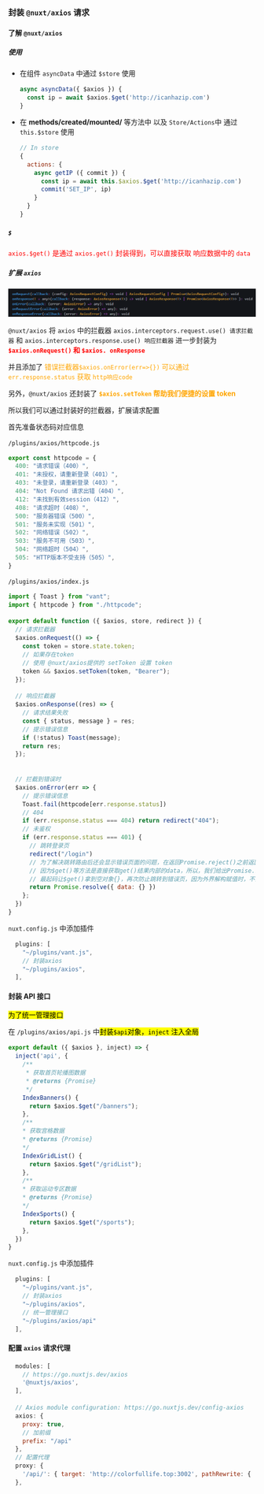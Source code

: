 ### 封装 `@nuxt/axios` 请求

#### 了解 `@nuxt/axios`

##### 使用

* 在组件 `asyncData` 中通过 `$store` 使用

  ```js
  async asyncData({ $axios }) {
    const ip = await $axios.$get('http://icanhazip.com')
  }
  ```

* 在 **methods/created/mounted/** 等方法中 以及 `Store/Actions`中 通过 `this.$store` 使用

  ```js
  // In store
  {
    actions: {
      async getIP ({ commit }) {
        const ip = await this.$axios.$get('http://icanhazip.com')
        commit('SET_IP', ip)
      }
    }
  }
  ```

##### **`$`** 

<font color='red'>`axios.$get()` 是通过 `axios.get()` 封装得到，可以直接获取 响应数据中的 `data`</font>

##### 扩展 `axios` 

![1635254267940](随堂笔记/1635254267940.png)

`@nuxt/axios` 将 `axios` 中的拦截器 `axios.interceptors.request.use() 请求拦截器` 和 `axios.interceptors.response.use() 响应拦截器` 进一步封装为<font color='red'> **`$axios.onRequest()` 和 `$axios. onResponse`**</font>

并且添加了 <font color='orange'>错误拦截器`$axios.onError(err=>{})` 可以通过 `err.response.status` 获取 `http响应code`</font>

另外，`@nuxt/axios` 还封装了 <font color='orange'>**`$axios.setToken` 帮助我们便捷的设置 token**</font>

所以我们可以通过封装好的拦截器，扩展请求配置

首先准备状态码对应信息

`/plugins/axios/httpcode.js`

```js
export const httpcode = {
  400: "请求错误（400）",
  401: "未授权，请重新登录（401）",
  403: "未登录，请重新登录（403）",
  404: "Not Found 请求出错（404）",
  412: "未找到有效session（412）",
  408: "请求超时（408）",
  500: "服务器错误（500）",
  501: "服务未实现（501）",
  502: "网络错误（502）",
  503: "服务不可用（503）",
  504: "网络超时（504）",
  505: "HTTP版本不受支持（505）",
}
```

`/plugins/axios/index.js`

```js
import { Toast } from "vant";
import { httpcode } from "./httpcode";

export default function ({ $axios, store, redirect }) {
  // 请求拦截器
  $axios.onRequest(() => {
    const token = store.state.token;
    // 如果存在token
    // 使用 @nuxt/axios提供的 setToken 设置 token
    token && $axios.setToken(token, "Bearer");
  });

  // 响应拦截器
  $axios.onResponse((res) => {
    // 请求结果失败
    const { status, message } = res;
    // 提示错误信息
    if (!status) Toast(message);
    return res;
  });


  // 拦截到错误时
  $axios.onError(err => {
    // 提示错误信息
    Toast.fail(httpcode[err.response.status])
    // 404
    if (err.response.status === 404) return redirect("404");
    // 未鉴权
    if (err.response.status === 401) {
      // 跳转登录页
      redirect("/login")
      // 为了解决跳转路由后还会显示错误页面的问题，在返回Promise.reject()之前返回Prmoise.resolve(),防止跳转到错误页
      // 因为$get()等方法是直接获取get()结果内部的data，所以，我们给出Promise.reject({data:{}}), 
      // 最起码让$get()拿到空对象{}，再次防止跳转到错误页，因为外界解构赋值时，不会出错
      return Promise.resolve({ data: {} })
    };
  })
}
```

`nuxt.config.js` 中添加插件

```js
  plugins: [
    "~/plugins/vant.js",
    // 封装axios
    "~/plugins/axios",
  ],
```

#### 封装 API 接口

<font style="color:#000;background-color:#ff0">为了统一管理接口</font>

在 `/plugins/axios/api.js` 中<font style="color:#000;background-color:#ff0">封装`$api`对象，`inject` 注入全局</font>

```js
export default ({ $axios }, inject) => {
  inject('api', {
    /**
     * 获取首页轮播图数据
     * @returns {Promise}
     */
    IndexBanners() {
      return $axios.$get("/banners");
    },
    /**
    * 获取宫格数据
    * @returns {Promise}
    */
    IndexGridList() {
      return $axios.$get("/gridList");
    },
    /**
    * 获取运动专区数据
    * @returns {Promise}
    */
    IndexSports() {
      return $axios.$get("/sports");
    },
  })
}
```

`nuxt.config.js` 中添加插件

```js
  plugins: [
    "~/plugins/vant.js",
    // 封装axios
    "~/plugins/axios",
    // 统一管理接口
    "~/plugins/axios/api"
  ],
```

#### 配置 `axios` 请求代理

```js
  modules: [
    // https://go.nuxtjs.dev/axios
    '@nuxtjs/axios',
  ],

  // Axios module configuration: https://go.nuxtjs.dev/config-axios
  axios: {
    proxy: true,
    // 加前缀
    prefix: "/api"
  },
  // 配置代理
  proxy: {
    '/api/': { target: 'http://colorfullife.top:3002', pathRewrite: { '^/api/': '' } }
  },
```

